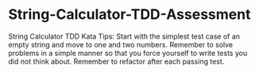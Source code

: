 # String-Calculator-TDD-Assessment
String Calculator TDD Kata Tips: Start with the simplest test case of an empty string and move to one and two numbers. Remember to solve problems in a simple manner so that you force yourself to write tests you did not think about. Remember to refactor after each passing test.
